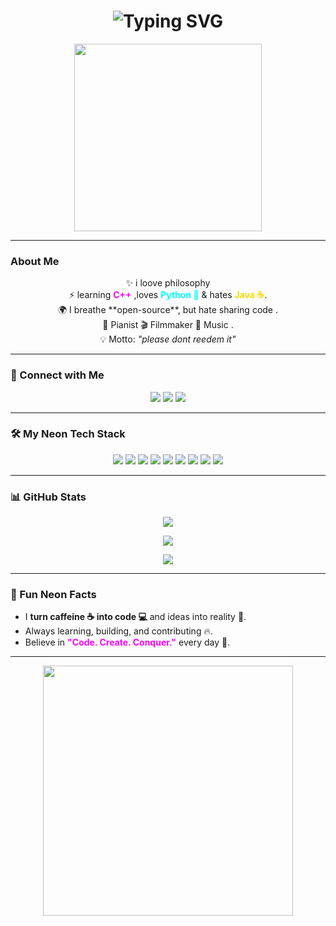 <div align="center">
  <h1>
    <img src="https://readme-typing-svg.herokuapp.com?font=Fira+Code&size=36&pause=1000&color=00FFFF&center=true&width=700&lines=Hey+There+%F0%9F%91%8B;I'm+Yash+Naik;Open-Source+errrrrrrr" alt="Typing SVG" />
  </h1>
</div>

<p align="center">
  <img src="https://media.giphy.com/media/3o7abB06u9bNzA8lu8/giphy.gif" width="300" />
</p>

---

###  About Me  

<div align="center">
✨ i loove philosophy <br> 
⚡ learning <b style="color:#FF00FF">C++</b> ,loves <b style="color:#00FFFF">Python 🐍</b> & hates <b style="color:#FFD700">Java ☕</b>. <br> 
🌍 I breathe **open-source**, but hate sharing code . <br> 
🎹 Pianist 🎬 Filmmaker 🎵 Music . <br> 
💡 Motto: <i>"please dont reedem it"</i> 
</div> 

---

### 🤝 Connect with Me  

<p align="center">
  <a href="https://www.linkedin.com/in/yash-naik-883543355" target="_blank"><img src="https://img.shields.io/badge/LinkedIn-0A66C2?style=for-the-badge&logo=linkedin&logoColor=white&labelColor=000000" /></a>
  <a href="https://www.instagram.com/yash._.n" target="_blank"><img src="https://img.shields.io/badge/Instagram-E4405F?style=for-the-badge&logo=instagram&logoColor=white&labelColor=000000" /></a>
  <a href="https://github.com/yash-ik" target="_blank"><img src="https://img.shields.io/badge/GitHub-181717?style=for-the-badge&logo=github&logoColor=white&labelColor=000000" /></a>
</p>

---

### 🛠️ My Neon Tech Stack  

<p align="center">
  <img src="https://img.shields.io/badge/Bash-4EAA25?style=for-the-badge&logo=gnu-bash&logoColor=white&labelColor=000000" />
  <img src="https://img.shields.io/badge/HTML5-E34F26?style=for-the-badge&logo=html5&logoColor=white&labelColor=000000" />
  <img src="https://img.shields.io/badge/CSS3-1572B6?style=for-the-badge&logo=css3&logoColor=white&labelColor=000000" />
  <img src="https://img.shields.io/badge/Java-007396?style=for-the-badge&logo=java&logoColor=white&labelColor=000000" />
  <img src="https://img.shields.io/badge/Python-3776AB?style=for-the-badge&logo=python&logoColor=white&labelColor=000000" />
  <img src="https://img.shields.io/badge/MySQL-4479A1?style=for-the-badge&logo=mysql&logoColor=white&labelColor=000000" />
  <img src="https://img.shields.io/badge/OpenCV-5C3EE8?style=for-the-badge&logo=opencv&logoColor=white&labelColor=000000" />
  <img src="https://img.shields.io/badge/React-61DAFB?style=for-the-badge&logo=react&logoColor=white&labelColor=000000" />
  <img src="https://img.shields.io/badge/UnrealEngine-0E1128?style=for-the-badge&logo=unreal-engine&logoColor=white&labelColor=000000" />
</p>

---

### 📊 GitHub Stats  

<p align="center">
  <img src="https://github-readme-stats.vercel.app/api?username=yash-ik&show_icons=true&theme=highcontrast&hide_border=true&include_all_commits=true&count_private=true" />
</p>
<p align="center">
  <img src="https://github-readme-stats.vercel.app/api/top-langs/?username=yash-ik&layout=compact&theme=highcontrast&hide_border=true&langs_count=8" />
</p>
<p align="center">
  <img src="https://github-readme-streak-stats.herokuapp.com/?user=yash-ik&theme=highcontrast&hide_border=true" />
</p>

---

### 🎯 Fun Neon Facts  

- I **turn caffeine ☕ into code 💻** and ideas into reality 🌟.  
- Always learning, building, and contributing 🔥.  
- Believe in <b style="color:#FF00FF">"Code. Create. Conquer."</b> every day 💫.  

---

<p align="center">
  <img src="https://media.giphy.com/media/l0HlQ7LRalA7rS9Ik/giphy.gif" width="400" />
</p>

